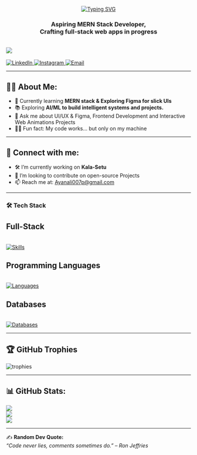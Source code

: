 <p align="center">
  <a href="https://git.io/typing-svg">
    <img src="https://readme-typing-svg.herokuapp.com?font=Fira+Code&size=32&pause=1000&color=9B40F7&width=435&lines=Hey+there%2C+I'm+Ayan!" alt="Typing SVG" />
  </a>
  <br>
  <h3 align="center"><b>Aspiring MERN Stack Developer, <br> Crafting full-stack web apps in progress</b></h3>
  <br>
  <img src="https://komarev.com/ghpvc/?username=Amritasahu04&style=flat-square" />
  <br><br>
  <!-- Socials -->
  <a href="https://www.linkedin.com/in/md-ayan-ali-224aa5327/">
    <img src="https://img.shields.io/badge/LinkedIn-%230077B5.svg?logo=linkedin&logoColor=white" alt="LinkedIn" />
  </a>
  <a href="https://www.instagram.com/dior_ayanali">
    <img src="https://img.shields.io/badge/Instagram-%23E4405F.svg?logo=Instagram&logoColor=white" alt="Instagram" />
  </a>
  <a href="mailto:ayanali007p@gmail.com">
    <img src="https://img.shields.io/badge/Email-D14836?logo=gmail&logoColor=white" alt="Email" />
  </a>
</p>


---
## 👩‍💻 About Me:
- 🌱 Currently learning **MERN stack & Exploring Figma for slick UIs**  
- 📚 Exploring **AI/ML to build intelligent systems and projects.**
- 💬 Ask me about UI/UX & Figma, Frontend Development and Interactive Web Animations Projects 
- 🤷‍♂️ Fun fact: My code works… but only on my machine  

---

## 🔗 Connect with me:
- 🛠️ I’m currently working on **Kala-Setu**  
- 🤝 I’m looking to contribute on open-source Projects    
- 📫 Reach me at: [Ayanali007p@gmail.com](mailto:ayanali007p@gmail.com) 
---
### 🛠 Tech Stack

<p align="">
  <h2>Full-Stack </h2>
  <br>
  <a href="https://skillicons.dev">
    <img src="https://skillicons.dev/icons?i=js,figma,html,css,express,nodejs,mongodb,react" alt="Skills" />
  </a>
</p>

<p>
  <h2> Programming Languages </h2> 
  <br>
  <a href="https://skillicons.dev">
    <img src="https://skillicons.dev/icons?i=python,java,js,cpp,javascript" alt="Languages" />
  </a>
</p>

<p align>
  <h2>Databases</h2>
  <br>
  <a href="https://skillicons.dev">
    <img src="https://skillicons.dev/icons?i=postgres,mysql,mongodb" alt="Databases" />
  </a>
</p>

---

## 🏆 GitHub Trophies
![trophies](https://github-profile-trophy.vercel.app/?username=YourGitHubUsername&theme=radical&no-frame=true&margin-w=15)

---
## 📊 GitHub Stats:
![](https://github-readme-stats.vercel.app/api?username=AyanAli007&theme=tokyonight&hide_border=false&include_all_commits=true&count_private=true)  
![](https://github-readme-streak-stats.herokuapp.com/?user=AyanAli007&theme=tokyonight&hide_border=false)  
![](https://github-readme-stats.vercel.app/api/top-langs/?username=AyanAli&theme=tokyonight&hide_border=false&layout=compact)  

---

✍ **Random Dev Quote:**  
<i>“Code never lies, comments sometimes do.” – Ron Jeffries</i>








